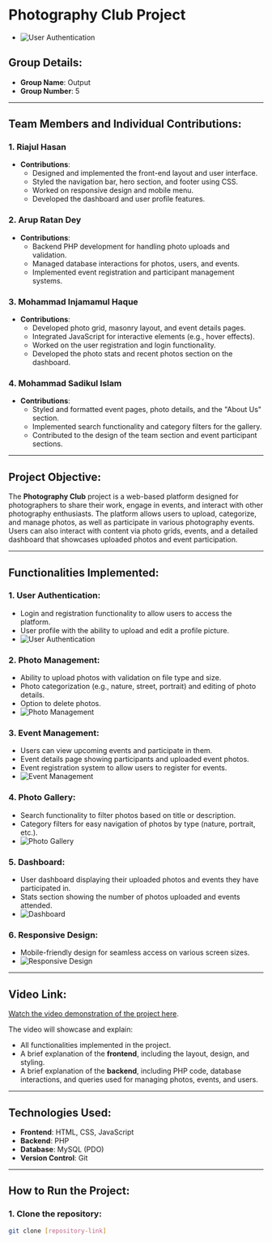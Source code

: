 # Photography Club Project
- ![User Authentication](https://github.com/Riajul-56/Photography_Club/blob/main/Home.png)

## Group Details:
- **Group Name**: Output
- **Group Number**: 5

---

## Team Members and Individual Contributions:

### **1. Riajul Hasan**
   - **Contributions**:
     - Designed and implemented the front-end layout and user interface.
     - Styled the navigation bar, hero section, and footer using CSS.
     - Worked on responsive design and mobile menu.
     - Developed the dashboard and user profile features.

### **2. Arup Ratan Dey**
   - **Contributions**:
     - Backend PHP development for handling photo uploads and validation.
     - Managed database interactions for photos, users, and events.
     - Implemented event registration and participant management systems.
  
### **3. Mohammad Injamamul Haque**
   - **Contributions**:
     - Developed photo grid, masonry layout, and event details pages.
     - Integrated JavaScript for interactive elements (e.g., hover effects).
     - Worked on the user registration and login functionality.
     - Developed the photo stats and recent photos section on the dashboard.
  
### **4. Mohammad Sadikul Islam**
   - **Contributions**:
     - Styled and formatted event pages, photo details, and the "About Us" section.
     - Implemented search functionality and category filters for the gallery.
     - Contributed to the design of the team section and event participant sections.

---

## **Project Objective**:
The **Photography Club** project is a web-based platform designed for photographers to share their work, engage in events, and interact with other photography enthusiasts. The platform allows users to upload, categorize, and manage photos, as well as participate in various photography events. Users can also interact with content via photo grids, events, and a detailed dashboard that showcases uploaded photos and event participation.

---

## **Functionalities Implemented**:

### **1. User Authentication**:
   - Login and registration functionality to allow users to access the platform.
   - User profile with the ability to upload and edit a profile picture.
   - ![User Authentication](https://github.com/Riajul-56/Photography_Club/blob/main/Register.png)

### **2. Photo Management**:
   - Ability to upload photos with validation on file type and size.
   - Photo categorization (e.g., nature, street, portrait) and editing of photo details.
   - Option to delete photos.
   - ![Photo Management](https://github.com/Riajul-56/Photography_Club/blob/main/Upload.png)

### **3. Event Management**:
   - Users can view upcoming events and participate in them.
   - Event details page showing participants and uploaded event photos.
   - Event registration system to allow users to register for events.
   - ![Event Management](https://github.com/Riajul-56/Photography_Club/blob/main/Event.png)

### **4. Photo Gallery**:
   - Search functionality to filter photos based on title or description.
   - Category filters for easy navigation of photos by type (nature, portrait, etc.).
   - ![Photo Gallery](https://github.com/Riajul-56/Photography_Club/blob/main/Gallary.png)

### **5. Dashboard**:
   - User dashboard displaying their uploaded photos and events they have participated in.
   - Stats section showing the number of photos uploaded and events attended.
   - ![Dashboard](https://github.com/Riajul-56/Photography_Club/blob/main/Dashboard.png)

### **6. Responsive Design**:
   - Mobile-friendly design for seamless access on various screen sizes.
   - ![Responsive Design](https://github.com/Riajul-56/Photography_Club/blob/main/Responsive.png)

---

## **Video Link**:
[Watch the video demonstration of the project here](insert-your-video-link-here).

The video will showcase and explain:
- All functionalities implemented in the project.
- A brief explanation of the **frontend**, including the layout, design, and styling.
- A brief explanation of the **backend**, including PHP code, database interactions, and queries used for managing photos, events, and users.

---

## **Technologies Used**:
- **Frontend**: HTML, CSS, JavaScript
- **Backend**: PHP
- **Database**: MySQL (PDO)
- **Version Control**: Git

---

## **How to Run the Project**:

### **1. Clone the repository**:
```bash
git clone [repository-link]
